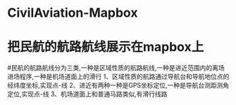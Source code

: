 # CivilAviation-Mapbox
# 把民航的航路航线展示在mapbox上
#民航的航路航线分为三类,一种是区域性质的航路航线,一种是进近范围内的离场进场程序,一种是机场道面上的滑行
1、区域性质的航路通过导航台和导航地位点的经纬度坐标,实现点-线
2、进近有两种一种是GPS坐标定位,一种是导航台测距测角定位,实现点-线
3、机场道面上和普通马路类似,有滑行线路


